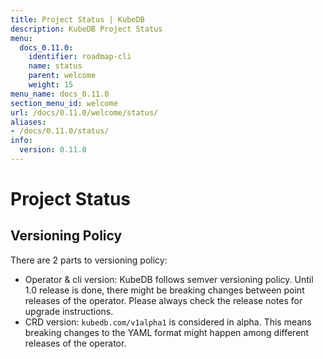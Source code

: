 ```yaml
---
title: Project Status | KubeDB
description: KubeDB Project Status
menu:
  docs_0.11.0:
    identifier: roadmap-cli
    name: status
    parent: welcome
    weight: 15
menu_name: docs_0.11.0
section_menu_id: welcome
url: /docs/0.11.0/welcome/status/
aliases:
- /docs/0.11.0/status/
info:
  version: 0.11.0
---
```


# Project Status

## Versioning Policy

There are 2 parts to versioning policy:

 - Operator & cli version: KubeDB follows semver versioning policy. Until 1.0 release is done, there might be breaking changes between point releases of the operator. Please always check the release notes for upgrade instructions.
 - CRD version: `kubedb.com/v1alpha1` is considered in alpha. This means breaking changes to the YAML format might happen among different releases of the operator.
